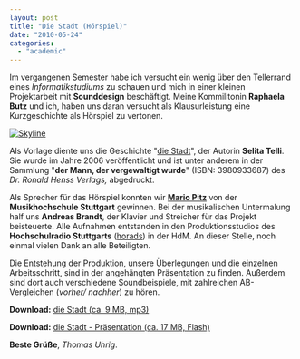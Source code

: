 ```yaml
---
layout: post
title: "Die Stadt (Hörspiel)"
date: "2010-05-24"
categories: 
  - "academic"
---
```


Im vergangenen Semester habe ich versucht ein wenig über den Tellerrand eines _Informatikstudiums_ zu schauen und mich in einer kleinen Projektarbeit mit **Sounddesign** beschäftigt. Meine Kommilitonin **Raphaela Butz** und ich, haben uns daran versucht als Klausurleistung eine Kurzgeschichte als Hörspiel zu vertonen.

[![](images/Skyline1-1024x218.jpg "Skyline")](http://tuhrig.de/wp-content/uploads/Skyline1.jpg)

Als Vorlage diente uns die Geschichte "[die Stadt](http://online-roman.de/alltag/alltag-864.html "die Stadt")", der Autorin **Selita Telli**. Sie wurde im Jahre 2006 veröffentlicht und ist unter anderem in der Sammlung "**der Mann, der vergewaltigt wurde**" (ISBN: 3980933687) des _Dr. Ronald Henss Verlags,_ abgedruckt.

Als Sprecher für das Hörspiel konnten wir [**Mario Pitz**](http://www.bodalgo.com/de/voices/mario-pitz/ "Mario Pitz") von der **Musikhochschule Stuttgart** gewinnen. Bei der musikalischen Untermalung half uns **Andreas Brandt**, der Klavier und Streicher für das Projekt beisteuerte. Alle Aufnahmen entstanden in den Produktionsstudios des **Hochschulradio Stuttgarts** ([horads](http://www.horads.de "HoRadS")) in der HdM. An dieser Stelle, noch einmal vielen Dank an alle Beteiligten.

Die Entstehung der Produktion, unsere Überlegungen und die einzelnen Arbeitsschritt, sind in der angehängten Präsentation zu finden. Außerdem sind dort auch verschiedene Soundbeispiele, mit zahlreichen AB-Vergleichen (_vorher/ nachher_) zu hören.

**Download:** [die Stadt (ca. 9 MB, mp3)](http://www.tuhrig.de/wp-content/uploads/diestadt.mp3 "Die Stadt (mp3)")

**Download:** [die Stadt - Präsentation (ca. 17 MB, Flash)](http://www.tuhrig.de/wp-content/uploads/diestadt-pr%C3%A4sentation.swf "die Stadt (Präsentation)")

**Beste Grüße**, _Thomas Uhrig_.
